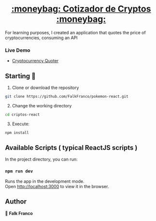 <h1 align="center" style="border-bottom: none">
    <b>
        <a href="https://crypto-compare-react.netlify.app/">:moneybag: Cotizador de Cryptos :moneybag:</a><br>
    </b>
    
</h1>

For learning purposes, I created an application that quotes the price of cryptocurrencies, consuming an API


### Live Demo
* [Cryptocurrency Quoter](https://crypto-compare-react.netlify.app/)

## Starting 🚀

1. Clone or download the repository 

```bash
git clone https://github.com/FalkFranco/pokemon-react.git
```
2. Change the working directory

```bash
cd criptos-react
```

3. Execute:

```bash
npm install
```


## Available Scripts ( typical ReactJS scripts )

In the project directory, you can run:

### `npm run dev`

Runs the app in the development mode.\
Open [http://localhost:3000](http://localhost:3000) to view it in the browser.


## Author

👤 **Falk Franco**
